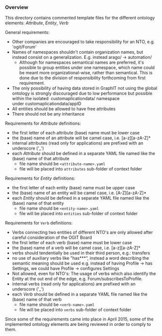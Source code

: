 ### Overview

This directory contains commented template files for the different ontology elements: _Attribute_, _Entity_, _Verb_

General requirements:
 * Other companies are encouraged to take responsibility for an NTO, e.g. 'ogit/Forum'
 * Names of namespaces shouldn't contain organization names, but instead consist on a generalization. E.g. instead arago/ -> automation/
   * Although for namespaces semantical names are preferred, it's possible to group entities under one namespace, which name could be meant more organizational-wise, rather than semantical. This is done due to the division of responsibility forthcoming from first requirement. 
 * The only possibility of having data stored in GraphIT not using the global ontology is strongly discouraged due to low performance but possible within the isolated  customaplicationdata/ namespace under customaplicationdata/appID 
 * All entities should be allowed to have free attributes
 * There should not be any inheritance

Requirements for _Attribute_ definitions:
* the first letter of each attribute (base) name must be lower case
* the (base) name of an attribute will be camel case, i.e. [a-z][a-zA-Z]*
* internal attributes (read only for applications) are prefixed with an underscore ('_') 
* each _Attribute_ should be defined in a separate YAML file named like the (base) name of that attribute
  * file name should be `<attribute-name>.yaml`
  * file will be placed into `attributes` sub-folder of context folder

Requirements for _Entity_ definitions:
* the first letter of each entity (base) name must be upper case 
* the (base) name of an entity will be camel case, i.e. [A-Z][a-zA-Z]*
* each _Entity_ should be defined in a separate YAML file named like the (base) name of that entity
  * file name should be `<entity-name>.yaml`
  * file will be placed into `entities` sub-folder of context folder

Requirements for `Verb` definitions:
* Verbs connecting two entities of different NTO's are only allowed after careful consideration of the OGIT Board
* the first letter of each verb (base) name must be lower case 
* the (base) name of a verb will be camel case, i.e. [a-z][a-zA-Z]*
* verbs should tendentially be used in their third person, e.g.: transfers
* no use of auxiliary verbs like "has***”, instead a word describing the semantic meaning should be used e.g. instead of having Profile -> has Settings, we could have Profile -> configures Settings
* Not allowed, even for NTO's: The usage of verbs which also identify the Entity at the out end of the edge, e.g. Forum/subscribesToProfile.
* internal verbs (read only for applications) are prefixed with an underscore ('_')
* each _Verb_ should be defined in a separate YAML file named like the (base) name of that verb
  * file name should be `<verb-name>.yaml`
  * file will be placed into `verbs` sub-folder of context folder

Since some of the requirements came into place in April 2015, some of the implemented ontology elements are being reviewed in order to comply to them.
